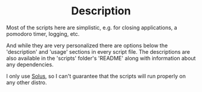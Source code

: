<h1 align="center">Description</h1>

<p>Most of the scripts here are simplistic, e.g. for closing applications, a pomodoro timer, logging, etc.</p>

<p>And while they are very personalized there are options below the 'description' and 'usage' sections in every script file. The descriptions are also available in the 'scripts' folder's 'README' along with information about any dependencies.</p>

<p>I only use <a href="https://getsol.us/">Solus</a>, so I can't guarantee that the scripts will run properly on any other distro.</p>

